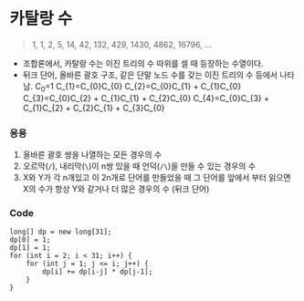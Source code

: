 # 카탈랑 수

> 1, 1, 2, 5, 14, 42, 132, 429, 1430, 4862, 16796, ...

- 조합론에서, 카탈랑 수는 이진 트리의 수 따위를 셀 때 등장하는 수열이다.
- 뒤크 단어, 올바른 괄호 구조, 같은 단말 노드 수를 갖는 이진 트리의 수 등에서 나타남.
C<sub>0</sub>=1
C_{1}=C_{0}C_{0}
C_{2}=C_{0}C_{1} + C_{1}C_{0}
C_{3}=C_{0}C_{2} + C_{1}C_{1} + C_{2}C_{0}
C_{4}=C_{0}C_{3} + C_{1}C_{2} + C_{2}C_{1} + C_{3}C_{0}

### **응용**
1. 올바른 괄호 쌍을 나열하는 모든 경우의 수
2. 오르막(`/`), 내리막(`\`)이 n쌍 있을 때 언덕(`/\`)을 만들 수 있는 경우의 수
3. X와 Y가 각 n개있고 이 2n개로 단어를 만들었을 때 그 단어를 앞에서 부터 읽으면 X의 수가 항상 Y와 같거나 더 많은 경우의 수 (뒤크 단어) 

### **Code**
```
long[] dp = new long[31];
dp[0] = 1;
dp[1] = 1;
for (int i = 2; i < 31; i++) {
	for (int j = 1; j <= i; j++) {
		dp[i] += dp[i-j] * dp[j-1];
	}
}
```

